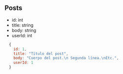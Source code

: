 ## Posts

   - id: int
   - title: string
   - body: string
   - userId: int

```javascript
  {
    id: 1,
    title: "Título del post",
    body: "Cuerpo del post.\n Segunda línea.\nEtc.",
    userId: 1
  }
```